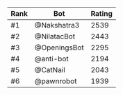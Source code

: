 Rank|Bot|Rating
---|---|---
#1|@Nakshatra3|2539
#2|@NilatacBot|2443
#3|@OpeningsBot|2295
#4|@anti-bot|2194
#5|@CatNail|2043
#6|@pawnrobot|1939
